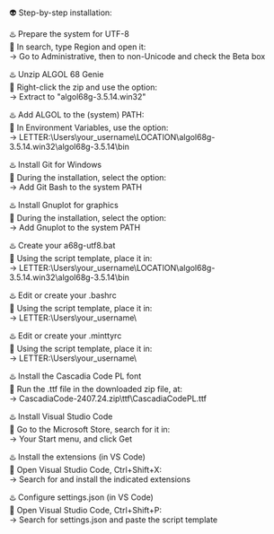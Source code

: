 👽 Step-by-step installation:        

♨️ Prepare the system for UTF-8           
🌃 In search, type Region and open it:            
→ Go to Administrative, then to non-Unicode and check the Beta box             

♨️ Unzip ALGOL 68 Genie              
🌃 Right-click the zip and use the option:         
→ Extract to "algol68g-3.5.14.win32"        

♨️ Add ALGOL to the (system) PATH:        
🌃 In Environment Variables, use the option:    
→ LETTER:\Users\your_username\LOCATION\algol68g-3.5.14.win32\algol68g-3.5.14\bin           

♨️ Install Git for Windows       
🌃 During the installation, select the option:            
→ Add Git Bash to the system PATH           

♨️ Install Gnuplot for graphics      
🌃 During the installation, select the option:       
→ Add Gnuplot to the system PATH        

♨️ Create your a68g-utf8.bat      
🌃 Using the script template, place it in:   
→ LETTER:\Users\your_username\LOCATION\algol68g-3.5.14.win32\algol68g-3.5.14\bin          

♨️ Edit or create your .bashrc        
🌃 Using the script template, place it in:          
→ LETTER:\Users\your_username\      

♨️ Edit or create your .minttyrc   
🌃 Using the script template, place it in:        
→ LETTER:\Users\your_username\       

♨️ Install the Cascadia Code PL font            
🌃 Run the .ttf file in the downloaded zip file, at:          
→ CascadiaCode-2407.24.zip\ttf\CascadiaCodePL.ttf         

♨️ Install Visual Studio Code      
🌃 Go to the Microsoft Store, search for it in:            
→ Your Start menu, and click Get         

♨️ Install the extensions (in VS Code)          
🌃 Open Visual Studio Code, Ctrl+Shift+X:            
→ Search for and install the indicated extensions          

♨️ Configure settings.json (in VS Code)         
🌃 Open Visual Studio Code, Ctrl+Shift+P:          
→ Search for settings.json and paste the script template             
